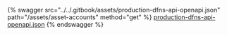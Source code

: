 {% swagger src="../../.gitbook/assets/production-dfns-api-openapi.json" path="/assets/asset-accounts" method="get" %}
[production-dfns-api-openapi.json](../../.gitbook/assets/production-dfns-api-openapi.json)
{% endswagger %}
